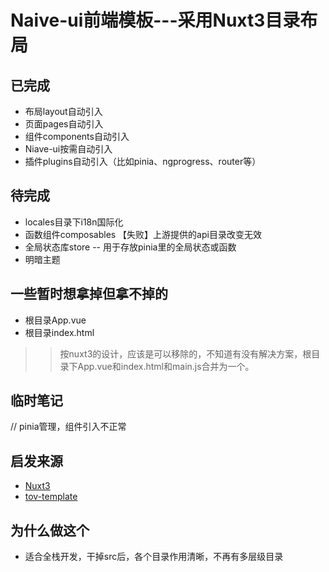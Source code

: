 
# Naive-ui前端模板---采用Nuxt3目录布局

## 已完成

- 布局layout自动引入
- 页面pages自动引入
- 组件components自动引入
- Niave-ui按需自动引入
- 插件plugins自动引入（比如pinia、ngprogress、router等）

## 待完成

- locales目录下i18n国际化
- 函数组件composables 【失败】上游提供的api目录改变无效
- 全局状态库store -- 用于存放pinia里的全局状态或函数
- 明暗主题

## 一些暂时想拿掉但拿不掉的

- 根目录App.vue
- 根目录index.html

>> 按nuxt3的设计，应该是可以移除的，不知道有没有解决方案，根目录下App.vue和index.html和main.js合并为一个。

## 临时笔记
// pinia管理，组件引入不正常

## 启发来源

- [Nuxt3](https://v3.nuxtjs.org/docs/directory-structure/pages)
- [tov-template](https://github.com/dishait/tov-template)

## 为什么做这个
- 适合全栈开发，干掉src后，各个目录作用清晰，不再有多层级目录
